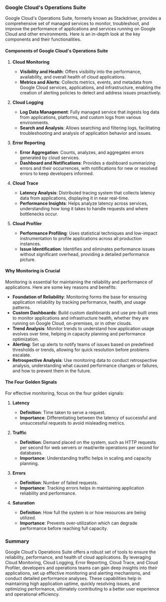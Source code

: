 ### Google Cloud's Operations Suite

Google Cloud's Operations Suite, formerly known as Stackdriver, provides a comprehensive set of managed services to monitor, troubleshoot, and improve the performance of applications and services running on Google Cloud and other environments. Here is an in-depth look at the key components and their functionalities.

#### **Components of Google Cloud's Operations Suite**

1. **Cloud Monitoring**
   - **Visibility and Health**: Offers visibility into the performance, availability, and overall health of cloud applications.
   - **Metrics and Alerts**: Collects metrics, events, and metadata from Google Cloud services, applications, and infrastructure, enabling the creation of alerting policies to detect and address issues proactively.

2. **Cloud Logging**
   - **Log Data Management**: Fully managed service that ingests log data from applications, platforms, and custom logs from various environments.
   - **Search and Analysis**: Allows searching and filtering logs, facilitating troubleshooting and analysis of application behavior and issues.

3. **Error Reporting**
   - **Error Aggregation**: Counts, analyzes, and aggregates errors generated by cloud services.
   - **Dashboard and Notifications**: Provides a dashboard summarizing errors and their occurrences, with notifications for new or resolved errors to keep developers informed.

4. **Cloud Trace**
   - **Latency Analysis**: Distributed tracing system that collects latency data from applications, displaying it in near real-time.
   - **Performance Insights**: Helps analyze latency across services, understanding how long it takes to handle requests and where bottlenecks occur.

5. **Cloud Profiler**
   - **Performance Profiling**: Uses statistical techniques and low-impact instrumentation to profile applications across all production instances.
   - **Issue Identification**: Identifies and eliminates performance issues without significant overhead, providing a detailed performance picture.

#### **Why Monitoring is Crucial**

Monitoring is essential for maintaining the reliability and performance of applications. Here are some key reasons and benefits:

- **Foundation of Reliability**: Monitoring forms the base for ensuring application reliability by tracking performance, health, and usage patterns.
- **Custom Dashboards**: Build custom dashboards and use pre-built ones to monitor applications and infrastructure health, whether they are running on Google Cloud, on-premises, or in other clouds.
- **Trend Analysis**: Monitor trends to understand how application usage evolves over time, helping in capacity planning and performance optimization.
- **Alerting**: Set up alerts to notify teams of issues based on predefined thresholds or trends, allowing for quick resolution before problems escalate.
- **Retrospective Analysis**: Use monitoring data to conduct retrospective analysis, understanding what caused performance changes or failures, and how to prevent them in the future.

#### **The Four Golden Signals**

For effective monitoring, focus on the four golden signals:

1. **Latency**
   - **Definition**: Time taken to serve a request.
   - **Importance**: Differentiating between the latency of successful and unsuccessful requests to avoid misleading metrics.

2. **Traffic**
   - **Definition**: Demand placed on the system, such as HTTP requests per second for web servers or read/write operations per second for databases.
   - **Importance**: Understanding traffic helps in scaling and capacity planning.

3. **Errors**
   - **Definition**: Number of failed requests.
   - **Importance**: Tracking errors helps in maintaining application reliability and performance.

4. **Saturation**
   - **Definition**: How full the system is or how resources are being utilized.
   - **Importance**: Prevents over-utilization which can degrade performance before reaching full capacity.

### Summary

Google Cloud's Operations Suite offers a robust set of tools to ensure the reliability, performance, and health of cloud applications. By leveraging Cloud Monitoring, Cloud Logging, Error Reporting, Cloud Trace, and Cloud Profiler, developers and operations teams can gain deep insights into their applications, set up effective monitoring and alerting mechanisms, and conduct detailed performance analyses. These capabilities help in maintaining high application uptime, quickly resolving issues, and optimizing performance, ultimately contributing to a better user experience and operational efficiency.